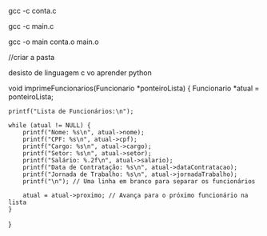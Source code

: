 gcc -c conta.c

gcc -c main.c

gcc -o main conta.o main.o

//criar a pasta

desisto de linguagem c vo aprender python

void imprimeFuncionarios(Funcionario *ponteiroLista) {
    Funcionario *atual = ponteiroLista;

    printf("Lista de Funcionários:\n");
    
    while (atual != NULL) {
        printf("Nome: %s\n", atual->nome);
        printf("CPF: %s\n", atual->cpf);
        printf("Cargo: %s\n", atual->cargo);
        printf("Setor: %s\n", atual->setor);
        printf("Salário: %.2f\n", atual->salario);
        printf("Data de Contratação: %s\n", atual->dataContratacao);
        printf("Jornada de Trabalho: %s\n", atual->jornadaTrabalho);
        printf("\n"); // Uma linha em branco para separar os funcionários
        
        atual = atual->proximo; // Avança para o próximo funcionário na lista
    }
}



